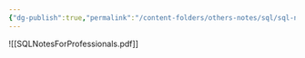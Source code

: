 ```yaml
---
{"dg-publish":true,"permalink":"/content-folders/others-notes/sql/sql-notes-for-professionals/","title":"SQLNotesForProfessionals.pdf"}
---
```



![[SQLNotesForProfessionals.pdf]]
